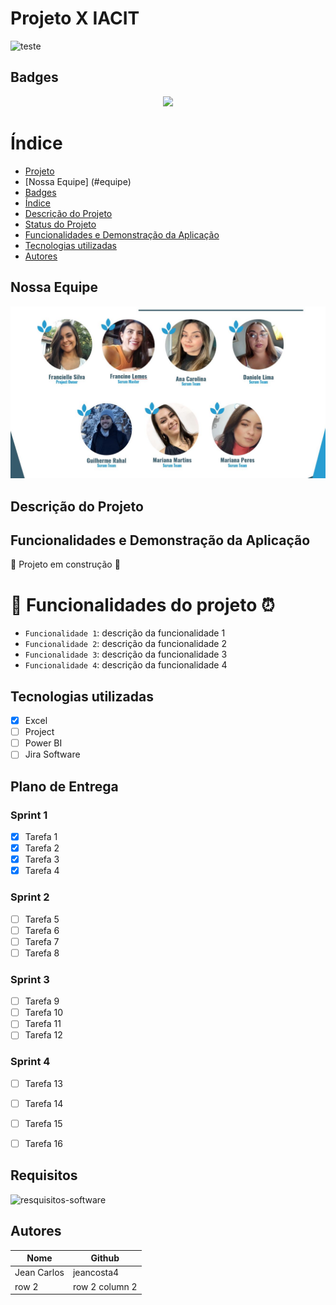 # Projeto X IACIT

![teste]()


## Badges
<p align="center">
<img src="http://img.shields.io/static/v1?label=STATUS&message=EM%20DESENVOLVIMENTO&color=GREEN&style=for-the-badge"/>
</p>


# Índice 

* [Projeto](#Projeto-X-IACIT)
* [Nossa Equipe] (#equipe)
* [Badges](#badges)
* [Índice](#índice)
* [Descrição do Projeto](#descrição-do-projeto)
* [Status do Projeto](#status-do-Projeto)
* [Funcionalidades e Demonstração da Aplicação](#funcionalidades-e-demonstração-da-aplicação)
* [Tecnologias utilizadas](#tecnologias-utilizadas)
* [Autores](#Autores)

## Nossa Equipe

![Nossa Equipe](https://github.com/francinelemes1504/API-6-Semestre-2023/blob/main/Imagens/Nossa%20Equipe.JPG?raw=true)

## Descrição do Projeto

## Funcionalidades e Demonstração da Aplicação

:construction: Projeto em construção :construction:

# :hammer: Funcionalidades do projeto :alarm_clock:

- `Funcionalidade 1`: descrição da funcionalidade 1
- `Funcionalidade 2`: descrição da funcionalidade 2
- `Funcionalidade 3`: descrição da funcionalidade 3
- `Funcionalidade 4`: descrição da funcionalidade 4

## Tecnologias utilizadas

   *  [x] Excel
   *  [ ] Project
   *  [ ] Power BI
   *  [ ] Jira Software

## Plano de Entrega

### Sprint 1
   *  [x] Tarefa 1
   *  [x] Tarefa 2
   *  [x] Tarefa 3
   *  [x] Tarefa 4

### Sprint 2
  *  [ ] Tarefa 5
   *  [ ] Tarefa 6
   *  [ ] Tarefa 7
   *  [ ] Tarefa 8
### Sprint 3
   *  [ ] Tarefa 9
   *  [ ] Tarefa 10
   *  [ ] Tarefa 11
   *  [ ] Tarefa 12
### Sprint 4
   *  [ ] Tarefa 13
   *  [ ] Tarefa 14
   *  [ ] Tarefa 15
   *  [ ] Tarefa 16


## Requisitos
![resquisitos-software](https://user-images.githubusercontent.com/89345200/228704516-407984f9-782b-4cf6-8192-c1bcbc6ec186.jpg)


## Autores

| Nome | Github | 
|--- |--- |
| Jean Carlos | jeancosta4 |
| row 2 | row 2 column 2 | 
